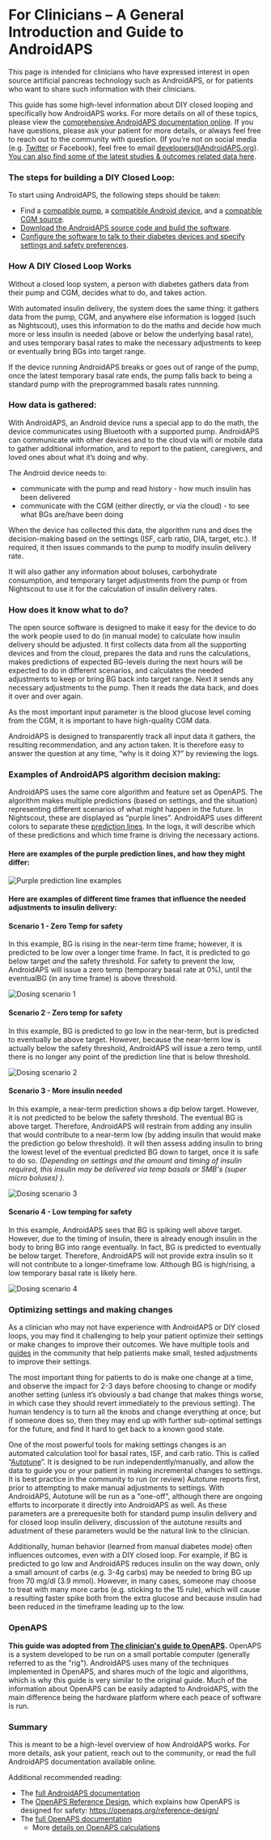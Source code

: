# For Clinicians – A General Introduction and Guide to AndroidAPS

This page is intended for clinicians who have expressed interest in open source artificial pancreas technology such as AndroidAPS, or for patients who want to share such information with their clinicians. 

This guide has some high-level information about DIY closed looping and specifically how AndroidAPS works. For more details on all of these topics, please view the [comprehensive AndroidAPS documentation online](../index.rst). If you have questions, please ask your patient for more details, or always feel free to reach out to the community with question. (If you’re not on social media (e.g. [Twitter](https://twitter.com/kozakmilos) or Facebook), feel free to email developers@AndroidAPS.org). [You can also find some of the latest studies & outcomes related data here](https://openaps.org/outcomes/).

### The steps for building a DIY Closed Loop:

To start using AndroidAPS, the following steps should be taken:
* Find a [compatible pump](../Hardware/pumps.rst), a [compatible Android device](https://docs.google.com/spreadsheets/d/1gZAsN6f0gv6tkgy9EBsYl0BQNhna0RDqA9QGycAqCQc/edit?usp=sharing), and a [compatible CGM source](../Configuration/BG-Source.rst).
* [Download the AndroidAPS source code and build the software](../Installing-AndroidAPS/Building-APK.md).
* [Configure the software to talk to their diabetes devices and specify settings and safety preferences](../index.rst#configuration).

### How A DIY Closed Loop Works

Without a closed loop system, a person with diabetes gathers data from their pump and CGM, decides what to do, and takes action.

With automated insulin delivery, the system does the same thing: it gathers data from the pump, CGM, and anywhere else information is logged (such as Nightscout), uses this information to do the maths and decide how much more or less insulin is needed (above or below the underlying basal rate), and uses temporary basal rates to make the necessary adjustments to keep or eventually bring BGs into target range.

If the device running AndroidAPS breaks or goes out of range of the pump, once the latest temporary basal rate ends, the pump falls back to being a standard pump with the preprogrammed basals rates runnning. 

### How data is gathered:

With AndroidAPS, an Android device runs a special app to do the math, the device communicates using Bluetooth with a supported pump. AndroidAPS can communicate with other devices and to the cloud via wifi or mobile data to gather additional information, and to report to the patient, caregivers, and loved ones about what it’s doing and why.

The Android device needs to:
* communicate with the pump and read history - how much insulin has been delivered
* communicate with the CGM (either directly, or via the cloud) - to see what BGs are/have been doing

When the device has collected this data, the algorithm runs and does the decision-making based on the settings (ISF, carb ratio, DIA, target, etc.). If required, it then issues commands to the pump to modify insulin delivery rate.

It will also gather any information about boluses, carbohydrate consumption, and temporary target adjustments from the pump or from Nightscout to use it for the calculation of insulin delivery rates.

### How does it know what to do? 

The open source software is designed to make it easy for the device to do the work people used to do (in manual mode) to calculate how insulin delivery should be adjusted. It first collects data from all the supporting devices and from the cloud, prepares the data and runs the calculations, makes predictions of expected BG-levels during the next hours will be expected to do in different scenarios, and calculates the needed adjustments to keep or bring BG back into target range. Next it sends any necessary adjustments to the pump. Then it reads the data back, and does it over and over again. 

As the most important input parameter is the blood glucose level coming from the CGM, it is important to have high-quality CGM data.

AndroidAPS is designed to transparently track all input data it gathers, the resulting recommendation, and any action taken. It is therefore easy to answer the question at any time, “why is it doing X?” by reviewing the logs.

### Examples of AndroidAPS algorithm decision making:

AndroidAPS uses the same core algorithm and feature set as OpenAPS. The algorithm makes multiple predictions (based on settings, and the situation) representing different scenarios of what might happen in the future. In Nightscout, these are displayed as “purple lines”. AndroidAPS uses different colors to separate these [prediction lines](../Installing-AndroidAPS/Releasenotes#overview-tab). In the logs, it will describe which of these predictions and which time frame is driving the necessary actions.

#### Here are examples of the purple prediction lines, and how they might differ:

![Purple prediction line examples](../images/Prediction_lines.jpg)

#### Here are examples of different time frames that influence the needed adjustments to insulin delivery:

#### Scenario 1 - Zero Temp for safety

In this example, BG is rising in the near-term time frame; however, it is predicted to be low over a longer time frame. In fact, it is predicted to go below target *and* the safety threshold. For safety to prevent the low, AndroidAPS will issue a zero temp (temporary basal rate at 0%), until the eventualBG (in any time frame) is above threshold.

![Dosing scenario 1](../images/Dosing_scenario_1.jpg)

#### Scenario 2 - Zero temp for safety

In this example, BG is predicted to go low in the near-term, but is predicted to eventually be above target. However, because the near-term low is actually below the safety threshold, AndroidAPS will issue a zero temp, until there is no longer any point of the prediction line that is below threshold.

![Dosing scenario 2](../images/Dosing_scenario_2.jpg)

#### Scenario 3 - More insulin needed

In this example, a near-term prediction shows a dip below target. However, it is not predicted to be below the safety threshold. The eventual BG is above target. Therefore, AndroidAPS will restrain from adding any insulin that would contribute to a near-term low (by adding insulin that would make the prediction go below threshold). It will then assess adding insulin to bring the lowest level of the eventual predicted BG down to target, once it is safe to do so. *(Depending on settings and the amount and timing of insulin required, this insulin may be delivered via temp basals or SMB's (super micro boluses) ).*

![Dosing scenario 3](../images/Dosing_scenario_3.jpg)

#### Scenario 4 - Low temping for safety

In this example, AndroidAPS sees that BG is spiking well above target. However, due to the timing of insulin, there is already enough insulin in the body to bring BG into range eventually. In fact, BG is predicted to eventually be below target. Therefore, AndroidAPS will not provide extra insulin so it will not contribute to a longer-timeframe low. Although BG is high/rising, a low temporary basal rate is likely here.

![Dosing scenario 4](../images/Dosing_scenario_4.jpg)

### Optimizing settings and making changes 

As a clinician who may not have experience with AndroidAPS or DIY closed loops, you may find it challenging to help your patient optimize their settings or make changes to improve their outcomes. We have multiple tools and [guides](https://openaps.readthedocs.io/en/latest/docs/Customize-Iterate/optimize-your-settings.html) in the community that help patients make small, tested adjustments to improve their settings. 

The most important thing for patients to do is make one change at a time, and observe the impact for 2-3 days before choosing to change or modify another setting (unless it’s obviously a bad change that makes things worse, in which case they should revert immediately to the previous setting). The human tendency is to turn all the knobs and change everything at once; but if someone does so, then they may end up with further sub-optimal settings for the future, and find it hard to get back to a known good state.

One of the most powerful tools for making settings changes is an automated calculation tool for basal rates, ISF, and carb ratio. This is called “[Autotune](https://openaps.readthedocs.io/en/latest/docs/Customize-Iterate/autotune.html)”. It is designed to be run independently/manually, and allow the data to guide you or your patient in making incremental changes to settings. It is best practice in the community to run (or review) Autotune reports first, prior to attempting to make manual adjustments to settings. With AndroidAPS, Autotune will be run as a "one-off", although there are ongoing efforts to incorporate it directly into AndroidAPS as well.
As these parameters are a prerequesite both for standard pump insulin delivery and for closed loop insulin delivery, discussion of the autotune results and adustment of these parameters would be the natural link to the clinician. 

Additionally, human behavior (learned from manual diabetes mode) often influences outcomes, even with a DIY closed loop. For example, if BG is predicted to go low and AndroidAPS reduces insulin on the way down, only a small amount of carbs (e.g. 3-4g carbs) may be needed to bring BG up from 70 mg/dl (3.9 mmol). However, in many cases, someone may choose to treat with many more carbs (e.g. sticking to the 15 rule), which will cause a resulting faster spike both from the extra glucose and because insulin had been reduced in the timeframe leading up to the low.
### OpenAPS

**This guide was adopted from [The clinician's guide to OpenAPS](https://openaps.readthedocs.io/en/latest/docs/Resources/clinician-guide-to-OpenAPS.html).**
OpenAPS is a system developed to be run on a small portable computer (generally referred to as the "rig").
AndroidAPS uses many of the techniques implemented in OpenAPS, and shares much of the logic and algorithms, which is why this guide is very similar to the original guide.
Much of the information about OpenAPS can be easily adapted to AndroidAPS, with the main difference being the hardware platform where each peace of software is run.


### Summary

This is meant to be a high-level overview of how AndroidAPS works. For more details, ask your patient, reach out to the community, or read the full AndroidAPS documentation available online.

Additional recommended reading:
* The [full AndroidAPS documentation](../index)
* The [OpenAPS Reference Design](https://OpenAPS.org/reference-design/), which explains how OpenAPS is designed for safety: https://openaps.org/reference-design/
* The [full OpenAPS documentation](https://openaps.readthedocs.io/en/latest/index.html)
  * More [details on OpenAPS calculations](https://openaps.readthedocs.io/en/latest/docs/While%20You%20Wait%20For%20Gear/Understand-determine-basal.html#understanding-the-determine-basal-logic)


